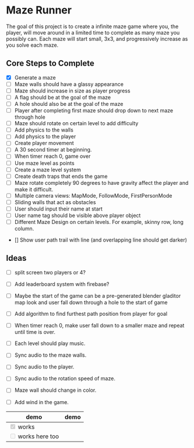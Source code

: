 # Maze Runner

The goal of this project is to create a infinite maze game where you, the player, will move around in a limited time to complete as many maze you possibly can. Each maze will start small, 3x3, and progressively increase as you solve each maze. 

## Core Steps to Complete 
- [x] Generate a maze 
- [ ] Maze walls should have a glassy appearance
- [ ] Maze should increase in size as player progress
- [ ] A flag should be at the goal of the maze
- [ ] A hole should also be at the goal of the maze 
- [ ] Player after completing first maze should drop down to next maze through hole
- [ ] Maze should rotate on certain level to add difficulty
- [ ] Add physics to the walls
- [ ] Add physics to the player
- [ ] Create player movement
- [ ] A 30 second timer at beginning. 
- [ ] When timer reach 0, game over 
- [ ] Use maze level as points
- [ ] Create a maze level system 
- [ ] Create death traps that ends the game
- [ ] Maze rotate completely 90 degrees to have gravity affect the player and make it difficult. 
- [ ] Multiple camera views: MapMode, FollowMode, FirstPersonMode
- [ ] Sliding walls that act as obstacles
- [ ] User should input their name at start
- [ ] User name tag should be visible above player object
- [ ] Different Maze Design on certain levels. For example, skinny row, long column.
- [] Show user path trail with line (and overlapping line should get darker)


## Ideas
- [ ] split screen two players or 4? 
- [ ] Add leaderboard system with firebase?
- [ ] Maybe the start of the game can be a pre-generated blender gladitor map look and user fall down through a hole to the start of game
- [ ] Add algorithm to find furthest path position from player for goal 
- [ ] When timer reach 0, make user fall down to a smaller maze and repeat until time is over.
- [ ] Each level should play music.
- [ ] Sync audio to the maze walls. 
- [ ] Sync audio to the player. 
- [ ] Sync audio to the rotation speed of maze.
- [ ] Maze wall should change in color.
- [ ] Add wind in the game.


| demo                                              | demo |
| ------------------------------------------------- | ---- |
| <input type="checkbox" disabled checked /> works  |      |
| <input type="checkbox" disabled /> works here too |      |